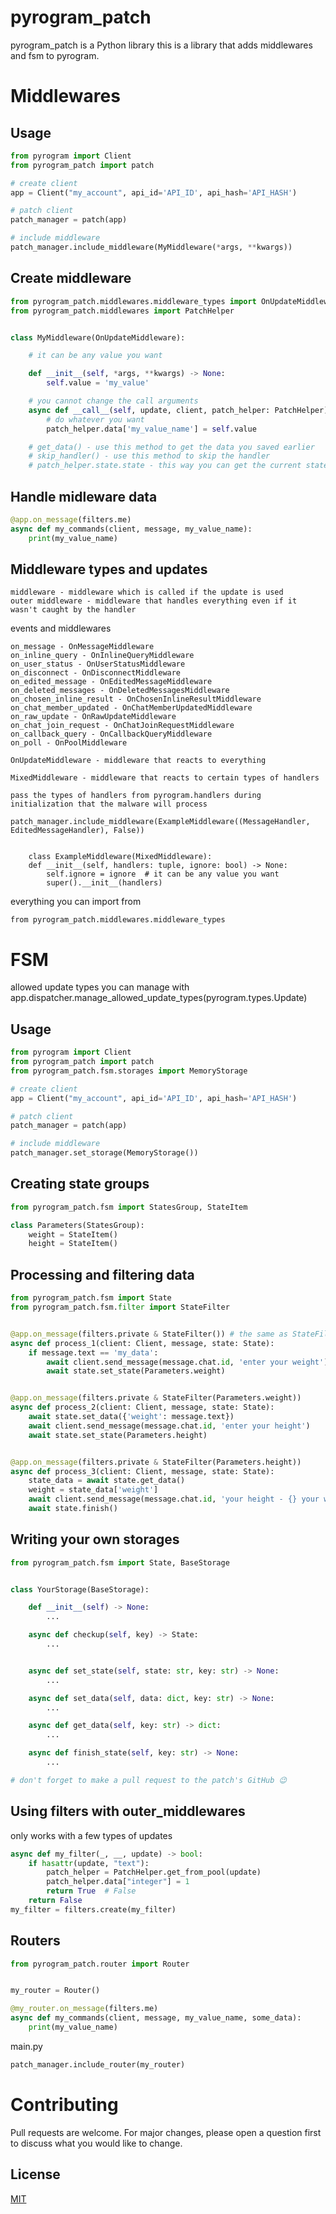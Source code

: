 # pyrogram_patch

pyrogram_patch is a Python library this is a library that adds middlewares and fsm to pyrogram.

# Middlewares

## Usage

```python
from pyrogram import Client
from pyrogram_patch import patch

# create client
app = Client("my_account", api_id='API_ID', api_hash='API_HASH')

# patch client
patch_manager = patch(app)

# include middleware
patch_manager.include_middleware(MyMiddleware(*args, **kwargs))

```

## Create middleware

```python
from pyrogram_patch.middlewares.middleware_types import OnUpdateMiddleware
from pyrogram_patch.middlewares import PatchHelper


class MyMiddleware(OnUpdateMiddleware):

    # it can be any value you want

    def __init__(self, *args, **kwargs) -> None:
        self.value = 'my_value'

    # you cannot change the call arguments
    async def __call__(self, update, client, patch_helper: PatchHelper):
        # do whatever you want
        patch_helper.data['my_value_name'] = self.value

    # get_data() - use this method to get the data you saved earlier
    # skip_handler() - use this method to skip the handler
    # patch_helper.state.state - this way you can get the current state
```

## Handle midleware data

```python
@app.on_message(filters.me)
async def my_commands(client, message, my_value_name):
    print(my_value_name)
```

## Middleware types and updates

```text
middleware - middleware which is called if the update is used
outer middleware - middleware that handles everything even if it wasn't caught by the handler
```

events and middlewares

```text
on_message - OnMessageMiddleware
on_inline_query - OnInlineQueryMiddleware
on_user_status - OnUserStatusMiddleware
on_disconnect - OnDisconnectMiddleware
on_edited_message - OnEditedMessageMiddleware
on_deleted_messages - OnDeletedMessagesMiddleware
on_chosen_inline_result - OnChosenInlineResultMiddleware
on_chat_member_updated - OnChatMemberUpdatedMiddleware
on_raw_update - OnRawUpdateMiddleware
on_chat_join_request - OnChatJoinRequestMiddleware
on_callback_query - OnCallbackQueryMiddleware
on_poll - OnPoolMiddleware

OnUpdateMiddleware - middleware that reacts to everything

MixedMiddleware - middleware that reacts to certain types of handlers

pass the types of handlers from pyrogram.handlers during initialization that the malware will process

patch_manager.include_middleware(ExampleMiddleware((MessageHandler, EditedMessageHandler), False))


    class ExampleMiddleware(MixedMiddleware):
    def __init__(self, handlers: tuple, ignore: bool) -> None:
        self.ignore = ignore  # it can be any value you want
        super().__init__(handlers)
```

everything you can import from

```text
from pyrogram_patch.middlewares.middleware_types
```

# FSM

allowed update types you can manage with
app.dispatcher.manage_allowed_update_types(pyrogram.types.Update)

## Usage

```python
from pyrogram import Client
from pyrogram_patch import patch
from pyrogram_patch.fsm.storages import MemoryStorage

# create client
app = Client("my_account", api_id='API_ID', api_hash='API_HASH')

# patch client
patch_manager = patch(app)

# include middleware
patch_manager.set_storage(MemoryStorage())

```

## Creating state groups

```python
from pyrogram_patch.fsm import StatesGroup, StateItem

class Parameters(StatesGroup):
    weight = StateItem()
    height = StateItem()
```

## Processing and filtering data

```python
from pyrogram_patch.fsm import State
from pyrogram_patch.fsm.filter import StateFilter


@app.on_message(filters.private & StateFilter()) # the same as StateFilter("*"), catches all states
async def process_1(client: Client, message, state: State):
    if message.text == 'my_data':
        await client.send_message(message.chat.id, 'enter your weight')
        await state.set_state(Parameters.weight)


@app.on_message(filters.private & StateFilter(Parameters.weight))
async def process_2(client: Client, message, state: State):
    await state.set_data({'weight': message.text})
    await client.send_message(message.chat.id, 'enter your height')
    await state.set_state(Parameters.height)


@app.on_message(filters.private & StateFilter(Parameters.height))
async def process_3(client: Client, message, state: State):
    state_data = await state.get_data()
    weight = state_data['weight']
    await client.send_message(message.chat.id, 'your height - {} your weight - {}'.format(message.text, weight))
    await state.finish()
```

## Writing your own storages

```python
from pyrogram_patch.fsm import State, BaseStorage


class YourStorage(BaseStorage):

    def __init__(self) -> None:
        ...

    async def checkup(self, key) -> State:
        ...


    async def set_state(self, state: str, key: str) -> None:
        ...

    async def set_data(self, data: dict, key: str) -> None:
        ...

    async def get_data(self, key: str) -> dict:
        ...

    async def finish_state(self, key: str) -> None:
        ...

# don't forget to make a pull request to the patch's GitHub 😉
```

## Using filters with outer_middlewares

only works with a few types of updates

```python
async def my_filter(_, __, update) -> bool:
    if hasattr(update, "text"):
        patch_helper = PatchHelper.get_from_pool(update)
        patch_helper.data["integer"] = 1
        return True  # False
    return False
my_filter = filters.create(my_filter)
```

## Routers

```python
from pyrogram_patch.router import Router


my_router = Router()

@my_router.on_message(filters.me)
async def my_commands(client, message, my_value_name, some_data):
    print(my_value_name)
```

main.py

```python
patch_manager.include_router(my_router)
```

# Contributing

Pull requests are welcome. For major changes, please open a question first to discuss what you would like to change.

## License

[MIT](https://choosealicense.com/licenses/mit/)
